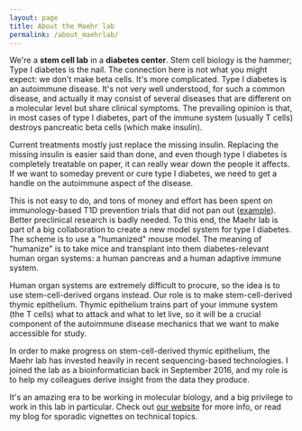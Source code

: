 ```yaml
---
layout: page
title: About the Maehr lab
permalink: /about_maehrlab/
---
```


We're a **stem cell lab** in a **diabetes center**. Stem cell biology is the hammer; Type I diabetes is the nail. The connection here is not what you might expect: we don't make beta cells. It's more complicated. Type I diabetes is an autoimmune disease. It's not very well understood, for such a common disease, and actually it may consist of several diseases that are different on a molecular level but share clinical symptoms. The prevailing opinion is that, in most cases of type I diabetes, part of the immune system (usually T cells) destroys pancreatic beta cells (which make insulin). 

Current treatments mostly just replace the missing insulin. Replacing the missing insulin is easier said than done, and even though type I diabetes is completely treatable on paper, it can really wear down the people it affects. If we want to someday prevent or cure type I diabetes, we need to get a handle on the autoimmune aspect of the disease. 

This is not easy to do, and tons of money and effort has been spent on immunology-based T1D prevention trials that did not pan out ([example](https://academic.oup.com/jcem/article/103/8/2838/5036898)). Better preclinical research is badly needed. To this end, the Maehr lab is part of a big collaboration to create a new model system for type I diabetes. The scheme is to use a "humanized" mouse model. The meaning of "humanize" is to take mice and transplant into them diabetes-relevant human organ systems: a human pancreas and a human adaptive immune system. 

Human organ systems are extremely difficult to procure, so the idea is to use stem-cell-derived organs instead. Our role is to make stem-cell-derived thymic epithelium. Thymic epithelium trains part of your immune system (the T cells) what to attack and what to let live, so it will be a crucial component of the autoimmune disease mechanics that we want to make accessible for study.

In order to make progress on stem-cell-derived thymic epithelium, the Maehr lab has invested heavily in recent sequencing-based technologies. I joined the lab as a bioinformatician back in September 2016, and my role is to help my colleagues derive insight from the data they produce. 

It's an amazing era to be working in molecular biology, and a big privilege to work in this lab in particular. Check out [our website](www.maehrlab.net) for more info, or read my blog for sporadic vignettes on technical topics.

